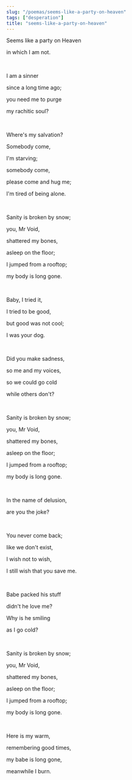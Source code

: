 ```yaml
---
slug: "/poemas/seems-like-a-party-on-heaven"
tags: ["desperation"]
title: "seems-like-a-party-on-heaven"
---
```

Seems like a party on Heaven

in which I am not.

&nbsp;

I am a sinner

since a long time ago;

you need me to purge

my rachitic soul?

&nbsp;

Where's my salvation?

Somebody come,

I'm starving;

somebody come,

please come and hug me;

I'm tired of being alone.

&nbsp;

Sanity is broken by snow;

you, Mr Void,

shattered my bones,

asleep on the floor;

I jumped from a rooftop;

my body is long gone.

&nbsp;

Baby, I tried it,

I tried to be good,

but good was not cool;

I was your dog.

&nbsp;

Did you make sadness,

so me and my voices,

so we could go cold

while others don't?

&nbsp;

Sanity is broken by snow;

you, Mr Void,

shattered my bones,

asleep on the floor;

I jumped from a rooftop;

my body is long gone.

&nbsp;

In the name of delusion,

are you the joke?

&nbsp;

You never come back;

like we don't exist,

I wish not to wish,

I still wish that you save me.

&nbsp;

Babe packed his stuff

didn't he love me?

Why is he smiling

as I go cold?

&nbsp;

Sanity is broken by snow;

you, Mr Void,

shattered my bones,

asleep on the floor;

I jumped from a rooftop;

my body is long gone.

&nbsp;

Here is my warm,

remembering good times,

my babe is long gone,

meanwhile I burn.